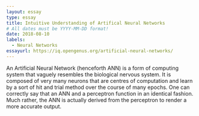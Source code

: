 ```yaml
---
layout: essay
type: essay
title: Intuitive Understanding of Artifical Neural Networks
# All dates must be YYYY-MM-DD format!
date: 2018-08-10
labels:
  - Neural Networks
essayurl: https://iq.opengenus.org/artificial-neural-networks/
---
```


An Artificial Neural Network (henceforth ANN) is a form of computing system that vaguely resembles the biological nervous system. It is composed of very many neurons that are centres of computation and learn by a sort of hit and trial method over the course of many epochs. One can correctly say that an ANN and a perceptron function in an identical fashion. Much rather, the ANN is actually derived from the perceptron to render a more accurate output.
